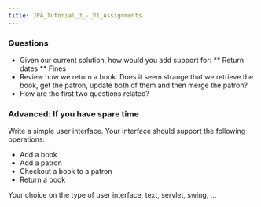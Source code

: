 ```yaml
---
title: JPA_Tutorial_3_-_V1_Assignments
---
```

### Questions
* Given our current solution, how would you add support for:
** Return dates
** Fines
* Review how we return a book. Does it seem strange that we retrieve the book, get the patron, update both of them and then merge the patron? 
* How are the first two questions related?

### Advanced: If you have spare time
Write a simple user interface. Your interface should support the following operations:
* Add a book
* Add a patron
* Checkout a book to a patron
* Return a book

Your choice on the type of user interface, text, servlet, swing, ...